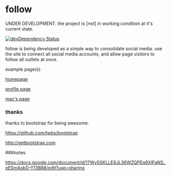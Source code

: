 # follow

UNDER DEVELOPMENT. the project is [not] in working condition at it's current state.

[![devDependency Status](https://img.shields.io/david/dev/uselessness/follow.svg?style=flat)](https://david-dm.org/uselessness/follow#info=devDependencies)

follow is being developed as a simple way to consolidate social media. use the site to connect all social media accounts, and allow page visitors to follow all outlets at once.

example page(s)

[homepage](http://uselessness.github.io/follow)

[profile page](http://uselessness.github.io/follow/users/example)

[mac's page](http://uselessness.github.io/follow/users/maccraig/)



### thanks
thanks to bootstrap for being awesome.

https://github.com/twbs/bootstrap

http://getbootstrap.com




###notes

https://docs.google.com/document/d/17WySSKLLE6JL36WZQPEq6XlFaNS_eESmAsbD-Y13B88/edit?usp=sharing
